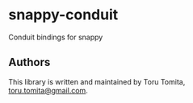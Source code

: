 # snappy-conduit

Conduit bindings for snappy

Authors
-------

This library is written and maintained by Toru Tomita,
<toru.tomita@gmail.com>.
